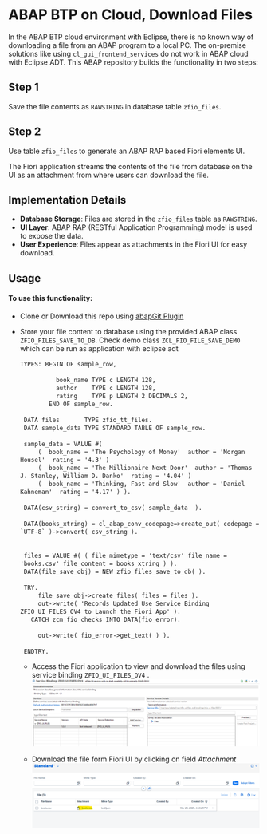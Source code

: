 

# ABAP BTP on Cloud, Download Files

In the ABAP BTP cloud environment with Eclipse, there is no known way of downloading a file from an ABAP program to a local PC. The on-premise solutions like using `cl_gui_frontend_services` do not work in ABAP cloud with Eclipse ADT. This ABAP repository builds the functionality in two steps:

## Step 1
Save the file contents as `RAWSTRING` in database table `zfio_files`.

## Step 2
Use table `zfio_files` to generate an ABAP RAP based Fiori elements UI.

The Fiori application streams the contents of the file from database on the UI as an attachment from where users can download the file.

## Implementation Details
- **Database Storage**: Files are stored in the `zfio_files` table as `RAWSTRING`.
- **UI Layer**: ABAP RAP (RESTful Application Programming) model is used to expose the data.
- **User Experience**: Files appear as attachments in the Fiori UI for easy download.

## Usage
#### To use this functionality:
- Clone or Download this repo  using [abapGit Plugin](https://developers.sap.com/tutorials/abap-install-abapgit-plugin..html)
- Store your file content to database using the provided ABAP class  `ZFIO_FILES_SAVE_TO_DB`.
   Check demo class `ZCL_FIO_FILE_SAVE_DEMO` which can be run as application with eclipse adt
   
   ```abap
   TYPES: BEGIN OF sample_row,

             book_name TYPE c LENGTH 128,
             author    TYPE c LENGTH 128,
             rating    TYPE p LENGTH 2 DECIMALS 2,
           END OF sample_row.

    DATA files       TYPE zfio_tt_files.
    DATA sample_data TYPE STANDARD TABLE OF sample_row.

    sample_data = VALUE #(
        (  book_name = 'The Psychology of Money'  author = 'Morgan Housel'  rating = '4.3' )
        (  book_name = 'The Millionaire Next Door'  author = 'Thomas J. Stanley, William D. Danko'  rating = '4.04' )
        (  book_name = 'Thinking, Fast and Slow'  author = 'Daniel Kahneman'  rating = '4.17' ) ).

    DATA(csv_string) = convert_to_csv( sample_data  ).

    DATA(books_xtring) = cl_abap_conv_codepage=>create_out( codepage = `UTF-8` )->convert( csv_string ).


    files = VALUE #( ( file_mimetype = 'text/csv' file_name = 'books.csv' file_content = books_xtring ) ).
    DATA(file_save_obj) = NEW zfio_files_save_to_db( ).

    TRY.
        file_save_obj->create_files( files = files ).
        out->write( 'Records Updated Use Service Binding ZFIO_UI_FILES_OV4 to Launch the Fiori App' ).
      CATCH zcm_fio_checks INTO DATA(fio_error).

        out->write( fio_error->get_text( ) ).

    ENDTRY.
  ```

   - Access the Fiori application to view and download the files using service binding  `ZFIO_UI_FILES_OV4` .
     ![OData Service](screenshots/odataService.png)
     
   - Download the file form Fiori UI by clicking on field *Attachment*
     ![FioriApp](screenshots/FioriApp.png)
   
